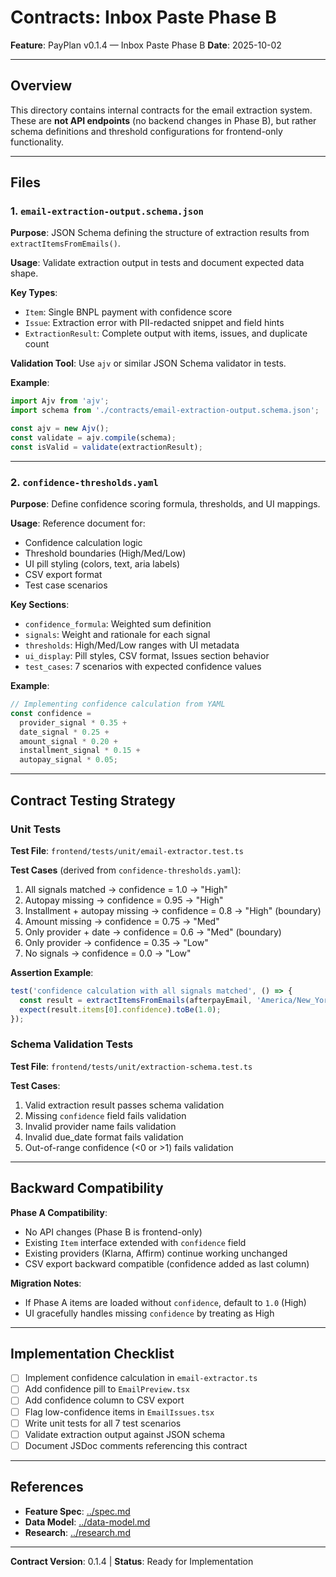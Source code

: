 # Contracts: Inbox Paste Phase B

**Feature**: PayPlan v0.1.4 — Inbox Paste Phase B
**Date**: 2025-10-02

---

## Overview

This directory contains internal contracts for the email extraction system. These are **not API endpoints** (no backend changes in Phase B), but rather schema definitions and threshold configurations for frontend-only functionality.

---

## Files

### 1. `email-extraction-output.schema.json`

**Purpose**: JSON Schema defining the structure of extraction results from `extractItemsFromEmails()`.

**Usage**: Validate extraction output in tests and document expected data shape.

**Key Types**:
- `Item`: Single BNPL payment with confidence score
- `Issue`: Extraction error with PII-redacted snippet and field hints
- `ExtractionResult`: Complete output with items, issues, and duplicate count

**Validation Tool**: Use `ajv` or similar JSON Schema validator in tests.

**Example**:
```typescript
import Ajv from 'ajv';
import schema from './contracts/email-extraction-output.schema.json';

const ajv = new Ajv();
const validate = ajv.compile(schema);
const isValid = validate(extractionResult);
```

---

### 2. `confidence-thresholds.yaml`

**Purpose**: Define confidence scoring formula, thresholds, and UI mappings.

**Usage**: Reference document for:
- Confidence calculation logic
- Threshold boundaries (High/Med/Low)
- UI pill styling (colors, text, aria labels)
- CSV export format
- Test case scenarios

**Key Sections**:
- `confidence_formula`: Weighted sum definition
- `signals`: Weight and rationale for each signal
- `thresholds`: High/Med/Low ranges with UI metadata
- `ui_display`: Pill styles, CSV format, Issues section behavior
- `test_cases`: 7 scenarios with expected confidence values

**Example**:
```typescript
// Implementing confidence calculation from YAML
const confidence =
  provider_signal * 0.35 +
  date_signal * 0.25 +
  amount_signal * 0.20 +
  installment_signal * 0.15 +
  autopay_signal * 0.05;
```

---

## Contract Testing Strategy

### Unit Tests

**Test File**: `frontend/tests/unit/email-extractor.test.ts`

**Test Cases** (derived from `confidence-thresholds.yaml`):
1. All signals matched → confidence = 1.0 → "High"
2. Autopay missing → confidence = 0.95 → "High"
3. Installment + autopay missing → confidence = 0.8 → "High" (boundary)
4. Amount missing → confidence = 0.75 → "Med"
5. Only provider + date → confidence = 0.6 → "Med" (boundary)
6. Only provider → confidence = 0.35 → "Low"
7. No signals → confidence = 0.0 → "Low"

**Assertion Example**:
```typescript
test('confidence calculation with all signals matched', () => {
  const result = extractItemsFromEmails(afterpayEmail, 'America/New_York');
  expect(result.items[0].confidence).toBe(1.0);
});
```

### Schema Validation Tests

**Test File**: `frontend/tests/unit/extraction-schema.test.ts`

**Test Cases**:
1. Valid extraction result passes schema validation
2. Missing `confidence` field fails validation
3. Invalid provider name fails validation
4. Invalid due_date format fails validation
5. Out-of-range confidence (<0 or >1) fails validation

---

## Backward Compatibility

**Phase A Compatibility**:
- No API changes (Phase B is frontend-only)
- Existing `Item` interface extended with `confidence` field
- Existing providers (Klarna, Affirm) continue working unchanged
- CSV export backward compatible (confidence added as last column)

**Migration Notes**:
- If Phase A items are loaded without `confidence`, default to `1.0` (High)
- UI gracefully handles missing `confidence` by treating as High

---

## Implementation Checklist

- [ ] Implement confidence calculation in `email-extractor.ts`
- [ ] Add confidence pill to `EmailPreview.tsx`
- [ ] Add confidence column to CSV export
- [ ] Flag low-confidence items in `EmailIssues.tsx`
- [ ] Write unit tests for all 7 test scenarios
- [ ] Validate extraction output against JSON schema
- [ ] Document JSDoc comments referencing this contract

---

## References

- **Feature Spec**: [../spec.md](../spec.md)
- **Data Model**: [../data-model.md](../data-model.md)
- **Research**: [../research.md](../research.md)

---

**Contract Version**: 0.1.4 | **Status**: Ready for Implementation
